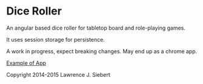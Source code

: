 # Dice Roller

An angular based dice roller for tabletop board and role-playing games.

It uses session storage for persistence.

A work in progress, expect breaking changes. May end up as a chrome app.

[Example of App](http://gryftir.github.io/Dice_roller_angular/#/)

Copyright 2014-2015 Lawrence J. Siebert

